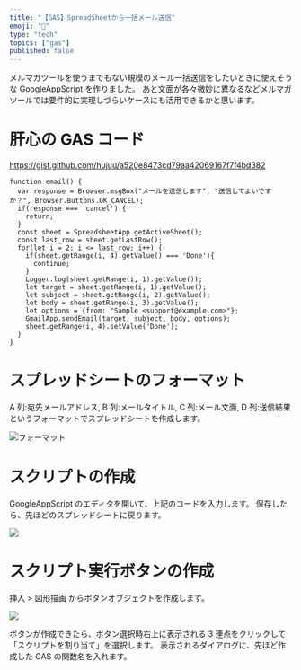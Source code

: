 ```yaml
---
title: "【GAS】SpreadSheetから一括メール送信"
emoji: "📨"
type: "tech"
topics: ["gas"]
published: false
---
```


メルマガツールを使うまでもない規模のメール一括送信をしたいときに使えそうな GoogleAppScript を作りました。
あと文面が各々微妙に異なるなどメルマガツールでは要件的に実現しづらいケースにも活用できるかと思います。

# 肝心の GAS コード

https://gist.github.com/hujuu/a520e8473cd79aa42069167f7f4bd382

```
function email() {
  var response = Browser.msgBox("メールを送信します", "送信してよいですか？", Browser.Buttons.OK_CANCEL);
  if(response === 'cancel') {
	return;
  }
  const sheet = SpreadsheetApp.getActiveSheet();
  const last_row = sheet.getLastRow();
  for(let i = 2; i <= last_row; i++) {
	if(sheet.getRange(i, 4).getValue() === 'Done'){
	  continue;
	}
	Logger.log(sheet.getRange(i, 1).getValue());
	let target = sheet.getRange(i, 1).getValue();
	let subject = sheet.getRange(i, 2).getValue();
	let body = sheet.getRange(i, 3).getValue();
	let options = {from: "Sample <support@example.com>"};
	GmailApp.sendEmail(target, subject, body, options);
	sheet.getRange(i, 4).setValue('Done');
  }
}
```

# スプレッドシートのフォーマット

A 列:宛先メールアドレス, B 列:メールタイトル, C 列:メール文面, D 列:送信結果
というフォーマットでスプレッドシートを作成します。

![フォーマット](https://storage.googleapis.com/zenn-user-upload/42e2d1e2f17c-20220601.png)

# スクリプトの作成

GoogleAppScript のエディタを開いて、上記のコードを入力します。
保存したら、先ほどのスプレッドシートに戻ります。

![](https://storage.googleapis.com/zenn-user-upload/1060dda12aad-20220601.png)

# スクリプト実行ボタンの作成

挿入 > 図形描画 からボタンオブジェクトを作成します。

![](https://storage.googleapis.com/zenn-user-upload/94eedfe419bf-20220601.png)

ボタンが作成できたら、ボタン選択時右上に表示される 3 連点をクリックして「スクリプトを割り当て」を選択します。
表示されるダイアログに、先ほど作成した GAS の関数名を入れます。
